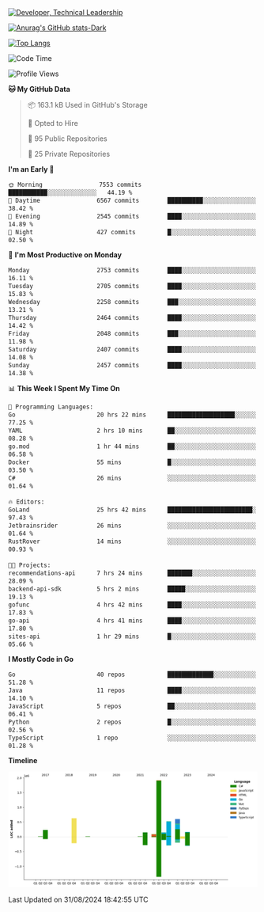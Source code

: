 <div>
  <a href="https://www.linkedin.com/in/arielpineiro/" target="_blank" rel="nofollow noopener noreferrer">
    <img src="https://img.shields.io/badge/-LinkedIn-%230077B5?style=for-the-badge&logo=linkedin&logoColor=white" alt="Developer, Technical Leadership" title="Ariel Piñeiro">
  </a>
</div>

[![Anurag's GitHub stats-Dark](https://github-readme-stats.vercel.app/api?username=arielsrv&show_icons=true&theme=dark#gh-dark-mode-only)](https://github.com/anuraghazra/github-readme-stats#gh-dark-mode-only)

[![Top Langs](https://github-readme-stats.vercel.app/api/top-langs/?username=arielsrv&layout=compact&langs_count=10&theme=dark#gh-dark-mode-only)](https://github.com/anuraghazra/github-readme-stats&theme=dark#gh-dark-mode-only)

<!--START_SECTION:waka-->
![Code Time](http://img.shields.io/badge/Code%20Time-1%2C062%20hrs%2029%20mins-blue)

![Profile Views](http://img.shields.io/badge/Profile%20Views-10-blue)

**🐱 My GitHub Data** 

> 📦 163.1 kB Used in GitHub's Storage 
 > 
> 💼 Opted to Hire
 > 
> 📜 95 Public Repositories 
 > 
> 🔑 25 Private Repositories 
 > 
**I'm an Early 🐤** 

```text
🌞 Morning                7553 commits        ███████████░░░░░░░░░░░░░░   44.19 % 
🌆 Daytime                6567 commits        ██████████░░░░░░░░░░░░░░░   38.42 % 
🌃 Evening                2545 commits        ████░░░░░░░░░░░░░░░░░░░░░   14.89 % 
🌙 Night                  427 commits         █░░░░░░░░░░░░░░░░░░░░░░░░   02.50 % 
```
📅 **I'm Most Productive on Monday** 

```text
Monday                   2753 commits        ████░░░░░░░░░░░░░░░░░░░░░   16.11 % 
Tuesday                  2705 commits        ████░░░░░░░░░░░░░░░░░░░░░   15.83 % 
Wednesday                2258 commits        ███░░░░░░░░░░░░░░░░░░░░░░   13.21 % 
Thursday                 2464 commits        ████░░░░░░░░░░░░░░░░░░░░░   14.42 % 
Friday                   2048 commits        ███░░░░░░░░░░░░░░░░░░░░░░   11.98 % 
Saturday                 2407 commits        ████░░░░░░░░░░░░░░░░░░░░░   14.08 % 
Sunday                   2457 commits        ████░░░░░░░░░░░░░░░░░░░░░   14.38 % 
```


📊 **This Week I Spent My Time On** 

```text
💬 Programming Languages: 
Go                       20 hrs 22 mins      ███████████████████░░░░░░   77.25 % 
YAML                     2 hrs 10 mins       ██░░░░░░░░░░░░░░░░░░░░░░░   08.28 % 
go.mod                   1 hr 44 mins        ██░░░░░░░░░░░░░░░░░░░░░░░   06.58 % 
Docker                   55 mins             █░░░░░░░░░░░░░░░░░░░░░░░░   03.50 % 
C#                       26 mins             ░░░░░░░░░░░░░░░░░░░░░░░░░   01.64 % 

🔥 Editors: 
GoLand                   25 hrs 42 mins      ████████████████████████░   97.43 % 
Jetbrainsrider           26 mins             ░░░░░░░░░░░░░░░░░░░░░░░░░   01.64 % 
RustRover                14 mins             ░░░░░░░░░░░░░░░░░░░░░░░░░   00.93 % 

🐱‍💻 Projects: 
recommendations-api      7 hrs 24 mins       ███████░░░░░░░░░░░░░░░░░░   28.09 % 
backend-api-sdk          5 hrs 2 mins        █████░░░░░░░░░░░░░░░░░░░░   19.13 % 
gofunc                   4 hrs 42 mins       ████░░░░░░░░░░░░░░░░░░░░░   17.83 % 
go-api                   4 hrs 41 mins       ████░░░░░░░░░░░░░░░░░░░░░   17.80 % 
sites-api                1 hr 29 mins        █░░░░░░░░░░░░░░░░░░░░░░░░   05.66 % 
```

**I Mostly Code in Go** 

```text
Go                       40 repos            █████████████░░░░░░░░░░░░   51.28 % 
Java                     11 repos            ████░░░░░░░░░░░░░░░░░░░░░   14.10 % 
JavaScript               5 repos             ██░░░░░░░░░░░░░░░░░░░░░░░   06.41 % 
Python                   2 repos             █░░░░░░░░░░░░░░░░░░░░░░░░   02.56 % 
TypeScript               1 repo              ░░░░░░░░░░░░░░░░░░░░░░░░░   01.28 % 
```



**Timeline**

![Lines of Code chart](https://raw.githubusercontent.com/arielsrv/arielsrv/main/assets/bar_graph.png)


 Last Updated on 31/08/2024 18:42:55 UTC
<!--END_SECTION:waka-->
